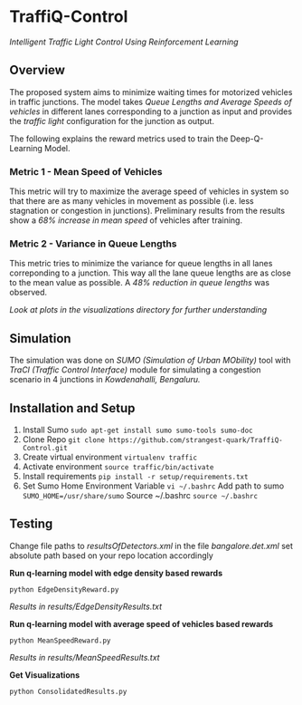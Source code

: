 # TraffiQ-Control

*Intelligent Traffic Light Control Using Reinforcement Learning*

## Overview
The proposed system aims to minimize waiting times for motorized vehicles in traffic junctions. The model takes *Queue Lengths and Average Speeds of vehicles* in different lanes corresponding to a junction as input and provides the *traffic light* configuration for the junction as output.

The following explains the reward metrics used to train the Deep-Q-Learning Model.

### Metric 1 - Mean Speed of Vehicles
This metric will try to maximize the average speed of vehicles in system so that there are as many vehicles in movement as possible (i.e. less stagnation or congestion in junctions). Preliminary results from the results show a *68% increase in mean speed* of vehicles after training.

### Metric 2 - Variance in Queue Lengths
This metric tries to minimize the variance for queue lengths in all lanes correponding to a junction. This way all the lane queue lengths are as close to the mean value as possible. A *48% reduction in queue lengths* was observed.

_Look at plots in the visualizations directory for further understanding_

## Simulation
The simulation was done on *SUMO (Simulation of Urban MObility)* tool with *TraCI (Traffic Control Interface)* module for simulating a congestion scenario in 4 junctions in *Kowdenahalli, Bengaluru.*

## Installation and Setup

 1. Install Sumo
  `sudo apt-get install sumo sumo-tools sumo-doc`
  2. Clone Repo 
  `git clone https://github.com/strangest-quark/TraffiQ-Control.git`
  3. Create virtual environment
  `virtualenv traffic`
  4. Activate environment
  `source traffic/bin/activate`
  5. Install requirements
  `pip install -r setup/requirements.txt`
  6. Set Sumo Home Environment Variable
  `vi ~/.bashrc`
  Add path to sumo
  `SUMO_HOME=/usr/share/sumo`
 Source ~/.bashrc
`source ~/.bashrc`

## Testing
Change file paths to *resultsOfDetectors.xml* in the file *bangalore.det.xml* set absolute path based on your repo location accordingly

**Run q-learning model with edge density based rewards** 

    python EdgeDensityReward.py 

*Results in results/EdgeDensityResults.txt*

**Run q-learning model with average speed of vehicles based rewards** 

    python MeanSpeedReward.py

*Results in results/MeanSpeedResults.txt*

**Get Visualizations** 

    python ConsolidatedResults.py

